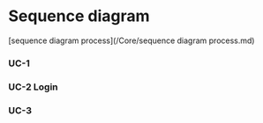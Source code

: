 # Sequence diagram

[sequence diagram process](/Core/sequence diagram process.md)

### UC-1

### UC-2 Login

### UC-3

